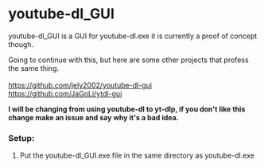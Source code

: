 # youtube-dl_GUI

youtube-dl_GUI is a GUI for youtube-dl.exe it is currently a proof of concept though.

Going to continue with this, but here are some other projects that profess the same thing.
<br/><br/>
https://github.com/jely2002/youtube-dl-gui
<br/>
https://github.com/JaGoLi/ytdl-gui

**I will be changing from using youtube-dl to yt-dlp, if you don't like this change make an issue and say why it's a bad idea.**

### Setup:
1. Put the youtube-dl_GUI.exe file in the same directory as youtube-dl.exe
